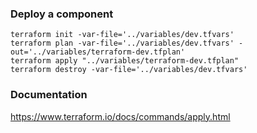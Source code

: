 

### Deploy a component 
```
terraform init -var-file='../variables/dev.tfvars'
terraform plan -var-file='../variables/dev.tfvars' -out='../variables/terraform-dev.tfplan'
terraform apply "../variables/terraform-dev.tfplan"
terraform destroy -var-file='../variables/dev.tfvars'
```

###  Documentation

https://www.terraform.io/docs/commands/apply.html
